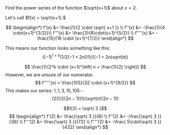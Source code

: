 Find the power series of the function $\sqrt{x+1}$ about $x=2$.

Let's call $f(x) = \sqrt{x+1}.$

$$
\begin{align*}
f'(x) &= \frac{1}{2 \cdot \sqrt{ x+1 }} \\
f''(x) &=  -\frac{1}{4 \cdot(x+1)^{3/2}}\\
f'''(x) &= \frac{3}{8\cdot(x+1)^{5/2}} \\
f''''(x) &= -\frac{15}{16 \cdot (x+1)^{7/2}}
\end{align*}
$$

This means our function looks something like this:
$$
((-1)^{1 + n} (1/2 (-1 + 2 n))!)/((-1 + 2 n) sqrt(π))
$$




$$
\frac{1}{2^k \cdot (x+1)^\left( n + \frac{1}{2} \right)}
$$
However, we are unsure of our numerator.
$$
f'''''(x) = \frac{105}{32 \cdot (x+1)^{9/2}}
$$
This makes our series: $1, 1, 3, 15, 105 \cdots$
$$
(2 (1/2 (2 n - 1))!)/(sqrt(π) (2 n - 1))
$$

$$f(2) = \sqrt{ 3 }$$
$$
\begin{align*}
f'(2) &= \frac{\sqrt{ 3 }}{6} \\
f''(2) &= -\frac{\sqrt{ 3 }}{36} \\
f'''(2) &= \frac{\sqrt{ 3 }}{72} \\
f''''(2) &= -\frac{ 5\cdot\sqrt{ 3 }}{432}
\end{align*}
$$




<div style='display: none'>
$$\displaystyle\sum_{n = 0} 3^{\frac{1}{2} - n} \binom{\frac{1}{2}}{n} (x - 2)^n = \displaystyle\sum_{n = 0} 3^{\frac{1}{2} - n} \frac{\frac{1}{2}!}{n! \left( n - \frac{1}{2} \right)!} (x - 2)^n $$
</div>